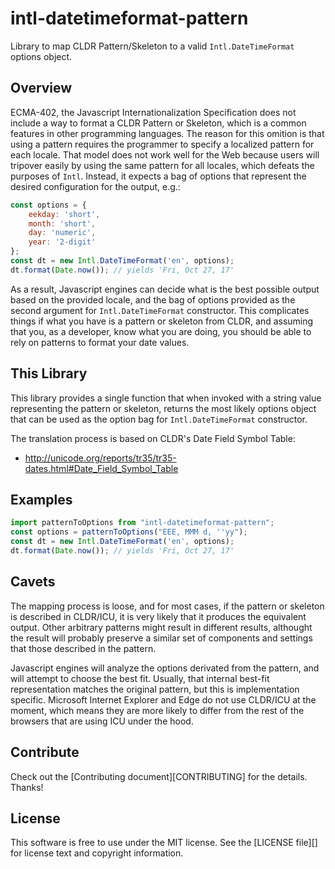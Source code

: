 # intl-datetimeformat-pattern

Library to map CLDR Pattern/Skeleton to a valid `Intl.DateTimeFormat` options object.

Overview
--------

ECMA-402, the Javascript Internationalization Specification does not include a way to format a CLDR Pattern or Skeleton, which is a common features in other programming languages. The reason for this omition is that using a pattern requires the programmer to specify a localized pattern for each locale. That model does not work well for the Web because users will tripover easily by using the same pattern for all locales, which defeats the purposes of `Intl`. Instead, it expects a bag of options that represent the desired configuration for the output, e.g.:

```js
const options = {
    eekday: 'short',
    month: 'short',
    day: 'numeric',
    year: '2-digit'
};
const dt = new Intl.DateTimeFormat('en', options);
dt.format(Date.now()); // yields 'Fri, Oct 27, 17'
```

As a result, Javascript engines can decide what is the best possible output based on the provided locale, and the bag of options provided as the second argument for `Intl.DateTimeFormat` constructor. This complicates things if what you have is a pattern or skeleton from CLDR, and assuming that you, as a developer, know what you are doing, you should be able to rely on patterns to format your date values.

This Library
------------

This library provides a single function that when invoked with a string value representing the pattern or skeleton, returns the most likely options object that can be used as the option bag for `Intl.DateTimeFormat` constructor.

The translation process is based on CLDR's Date Field Symbol Table:

 * http://unicode.org/reports/tr35/tr35-dates.html#Date_Field_Symbol_Table 

Examples
--------

```js
import patternToOptions from "intl-datetimeformat-pattern";
const options = patternToOptions("EEE, MMM d, ''yy");
const dt = new Intl.DateTimeFormat('en', options);
dt.format(Date.now()); // yields 'Fri, Oct 27, 17'
```

Cavets
------

The mapping process is loose, and for most cases, if the pattern or skeleton is described in CLDR/ICU, it is very likely that it produces the equivalent output. Other arbitrary patterns might result in different results, althought the result will probably preserve a similar set of components and settings that those described in the pattern.

Javascript engines will analyze the options derivated from the pattern, and will attempt to choose the best fit. Usually, that internal best-fit representation matches the original pattern, but this is implementation specific. Microsoft Internet Explorer and Edge do not use CLDR/ICU at the moment, which means they are more likely to differ from the rest of the browsers that are using ICU under the hood.

Contribute
---------

Check out the [Contributing document][CONTRIBUTING] for the details. Thanks!


License
-------

This software is free to use under the MIT license.
See the [LICENSE file][] for license text and copyright information.